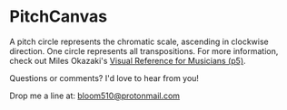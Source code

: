 # PitchCanvas
A pitch circle represents the chromatic scale, ascending in clockwise direction. One circle represents all transpositions. For more information, check out Miles Okazaki's  <a href='http://www.milesokazaki.com/wp-content/uploads/2016/02/visual-reference-smaller.pdf#page=5' target='_blank'>Visual Reference for Musicians (p5)</a>.

Questions or comments? I'd love to hear from you!

Drop me a line at: bloom510@protonmail.com
